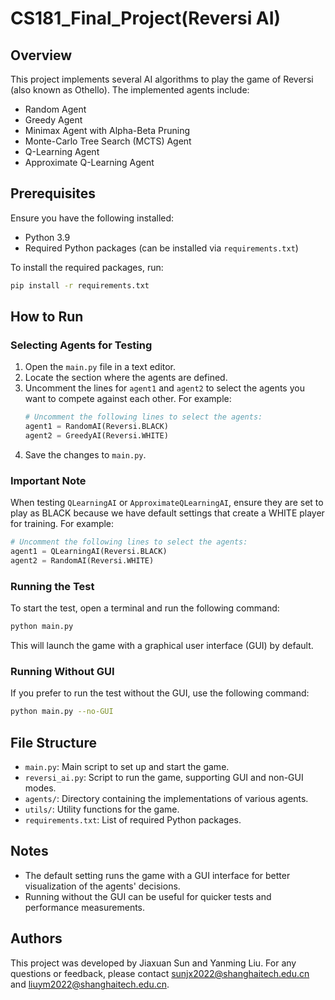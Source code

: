# CS181_Final_Project(Reversi AI)

## Overview

This project implements several AI algorithms to play the game of Reversi (also known as Othello). The implemented agents include:

- Random Agent
- Greedy Agent
- Minimax Agent with Alpha-Beta Pruning
- Monte-Carlo Tree Search (MCTS) Agent
- Q-Learning Agent
- Approximate Q-Learning Agent

## Prerequisites

Ensure you have the following installed:

- Python 3.9
- Required Python packages (can be installed via `requirements.txt`)

To install the required packages, run:
```bash
pip install -r requirements.txt
```

## How to Run

### Selecting Agents for Testing

1. Open the `main.py` file in a text editor.
2. Locate the section where the agents are defined.
3. Uncomment the lines for `agent1` and `agent2` to select the agents you want to compete against each other. For example:
   ```python
   # Uncomment the following lines to select the agents:
   agent1 = RandomAI(Reversi.BLACK)
   agent2 = GreedyAI(Reversi.WHITE)
   ```
4. Save the changes to `main.py`.

### Important Note

When testing `QLearningAI` or `ApproximateQLearningAI`, ensure they are set to play as BLACK because we have default settings that create a WHITE player for training. For example:
  ```python
  # Uncomment the following lines to select the agents:
  agent1 = QLearningAI(Reversi.BLACK)
  agent2 = RandomAI(Reversi.WHITE)
  ```
### Running the Test

To start the test, open a terminal and run the following command:
```bash
python main.py
```
This will launch the game with a graphical user interface (GUI) by default.

### Running Without GUI

If you prefer to run the test without the GUI, use the following command:
```bash
python main.py --no-GUI
```

## File Structure

- `main.py`: Main script to set up and start the game.
- `reversi_ai.py`: Script to run the game, supporting GUI and non-GUI modes.
- `agents/`: Directory containing the implementations of various agents.
- `utils/`: Utility functions for the game.
- `requirements.txt`: List of required Python packages.

## Notes

- The default setting runs the game with a GUI interface for better visualization of the agents' decisions.
- Running without the GUI can be useful for quicker tests and performance measurements.

## Authors

This project was developed by Jiaxuan Sun and Yanming Liu. For any questions or feedback, please contact sunjx2022@shanghaitech.edu.cn and liuym2022@shanghaitech.edu.cn.

